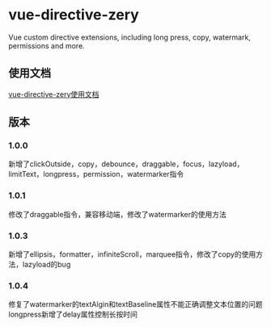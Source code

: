 # vue-directive-zery
Vue custom directive extensions, including long press, copy, watermark, permissions and more.

## 使用文档
[vue-directive-zery使用文档](https://zhouzelin.github.io/zery/)

## 版本
### 1.0.0
新增了clickOutside，copy，debounce，draggable，focus，lazyload，limitText，longpress，permission，watermarker指令

### 1.0.1
修改了draggable指令，兼容移动端，修改了watermarker的使用方法

### 1.0.3
新增了ellipsis，formatter，infiniteScroll，marquee指令，修改了copy的使用方法，lazyload的bug

### 1.0.4
修复了watermarker的textAlgin和textBaseline属性不能正确调整文本位置的问题
longpress新增了delay属性控制长按时间
